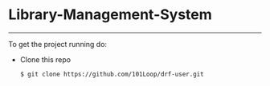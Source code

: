 # Library-Management-System

---

To get the project running do:

- Clone this repo
    ```shell
    $ git clone https://github.com/101Loop/drf-user.git
    ```
